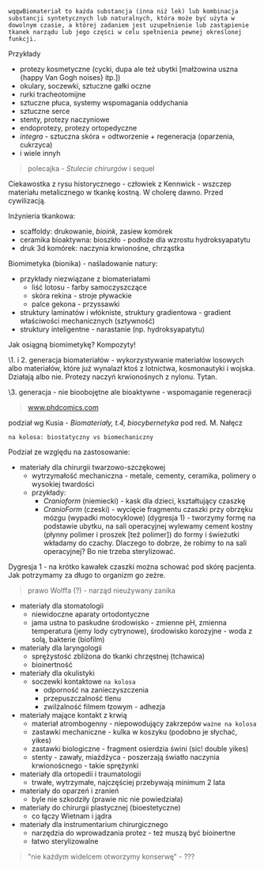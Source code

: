 	wqqwBiomateriał to każda substancja (inna niż lek) lub kombinacja substancji syntetycznych lub naturalnych, która może być użyta w dowolnym czasie, a której zadaniem jest uzupełnienie lub zastąpienie tkanek narządu lub jego części w celu spełnienia pewnej określonej funkcji.

Przykłady

- protezy kosmetyczne (cycki, dupa ale też ubytki \[małżowina uszna {happy Van Gogh noises} itp.\]) 
- okulary, soczewki, sztuczne gałki oczne
- rurki tracheotomijne
- sztuczne płuca, systemy wspomagania oddychania
- sztuczne serce
- stenty, protezy naczyniowe
- endoprotezy, protezy ortopedyczne
- *integra* - sztuczna skóra = odtworzenie + regeneracja (oparzenia, cukrzyca)
- i wiele innyh

> polecajka - *Stulecie chirurgów* i sequel

Ciekawostka z rysu historycznego - człowiek z Kennwick - wszczep materiału metalicznego w tkankę kostną. W cholerę dawno. Przed cywilizacją. 

Inżynieria tkankowa:

- scaffoldy: drukowanie, *bioink*, zasiew komórek
- ceramika bioaktywna: bioszkło - podłoże dla wzrostu hydroksyapatytu 
- druk 3d komórek: naczynia krwionośne, chrząstka

Biomimetyka (bionika) - naśladowanie natury:

- przykłady niezwiązane z biomateriałami 
	- liść lotosu - farby samoczyszczące
	- skóra rekina - stroje pływackie
	- palce gekona - przyssawki
- struktury laminatów i włókniste, struktury gradientowa - gradient właściwości mechanicznych (sztywność)
- struktury inteligentne - narastanie (np. hydroksyapatytu)

Jak osiągną biomimetykę? Kompozyty!

\1. i 2.  generacja biomateriałów - wykorzystywanie materiałów losowych albo materiałów, które już wynalazł ktoś z lotnictwa, kosmonautyki i wojska. Działają albo nie. Protezy naczyń krwionośnych z nylonu. Tytan.

\3. generacja - nie bioobojętne ale bioaktywne - wspomaganie regeneracji

> www.phdcomics.com

podział wg Kusia - *Biomateriały, t.4, biocybernetyka* pod red. M. Nałęcz

`na kolosa: biostatyczny vs biomechaniczny`

Podział ze względu na zastosowanie:

- materiały dla chirurgii twarzowo-szczękowej
	- wytrzymałość mechaniczna - metale, cementy, ceramika, polimery o wysokiej twardości
	- przykłady:
		- *Cranioform* (niemiecki) - kask dla dzieci, kształtujący czaszkę
		- *CranioForm* (czeski) - wycięcie fragmentu czaszki przy obrzęku mózgu (wypadki motocyklowe) (dygresja 1) - tworzymy formę na podstawie ubytku, na sali operacyjnej wylewamy cement kostny (płynny polimer i proszek \[też polimer\]) do formy i świeżutki wkładamy do czachy. Dlaczego to dobrze, że robimy to na sali operacyjnej? Bo nie trzeba sterylizować.

Dygresja 1 - na krótko kawałek czaszki można schować pod skórę pacjenta. Jak potrzymamy za długo to organizm go zeżre.

> prawo Wolffa (?) - narząd nieużywany zanika

- materiały dla stomatologii
	- niewidoczne aparaty ortodontyczne
	- jama ustna to paskudne środowisko - zmienne pH, zmienna temperatura (jemy lody cytrynowe), środowisko korozyjne - woda z solą, bakterie (biofilm)
- materiały dla laryngologii
	- sprężystość zbliżona do tkanki chrzęstnej (tchawica)
	- bioinertność
- materiały dla okulistyki
	- soczewki kontaktowe `na kolosa`
		- odporność na zanieczyszczenia
		- przepuszczalność tlenu
		- zwilżalność filmem łzowym - adhezja
- materiały mające kontakt z krwią
	- materiał atrombogenny - niepowodujący zakrzepów `ważne na kolosa`
	- zastawki mechaniczne - kulka w koszyku (podobno je słychać, yikes)
	- zastawki biologiczne - fragment osierdzia świni (sic! double yikes)
	- stenty - zawały, miażdżyca - poszerzają światło naczynia krwionoścnego - takie sprężynki
- materiały dla ortopedii i traumatologii
	- trwałe, wytrzymałe, najczęściej przebywają minimum 2 lata
- materiały do oparzeń i zranień
	- byle nie szkodziły (prawie nic nie powiedziała)
- materiały do chirurgii plastycznej (bioestetyczne)
	- co łączy Wietnam i jądra
- materiały dla instrumentarium chirurgicznego
	- narzędzia do wprowadzania protez - też muszą być bioinertne
	- łatwo sterylizowalne
> "nie każdym widelcem otworzymy konserwę" - ???



